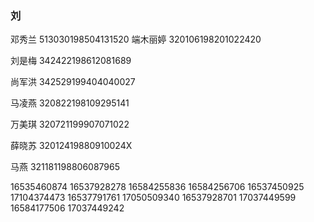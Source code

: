 ### 刘

邓秀兰 513030198504131520
端木丽婷 320106198201022420

刘是梅 342422198612081689

尚军洪 342529199404040027

马凌燕 320822198109295141

万美琪 320721199907071022

薛晓苏 32012419880910024X

马燕 321181198806087965


16535460874
16537928278
16584255836
16584256706
16537450925
17104374473
16537791761
17050509340
16537928701
17037449599
16584177506
17037449242
